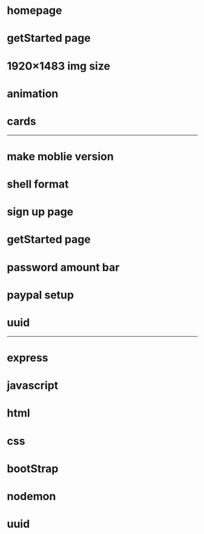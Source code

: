 # homepage

# getStarted page

# 1920×1483 img size

# animation

# cards

---

# make moblie version

# shell format

# sign up page

# getStarted page

# password amount bar

# paypal setup

# uuid

---

# express

# javascript

# html

# css

# bootStrap

# nodemon

# uuid

